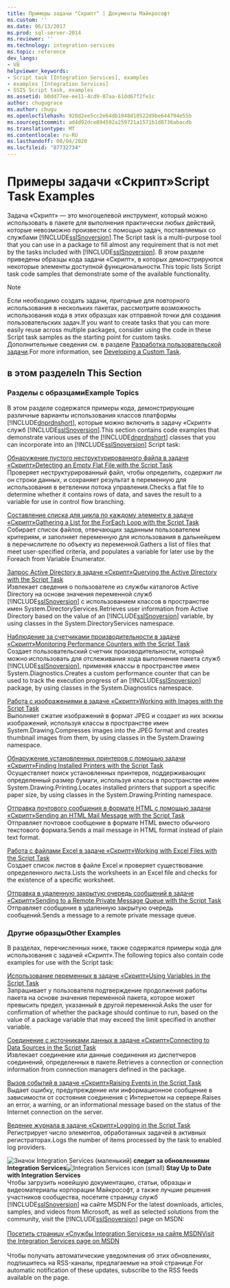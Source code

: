 ```yaml
---
title: Примеры задачи "Скрипт" | Документы Майкрософт
ms.custom: ''
ms.date: 06/13/2017
ms.prod: sql-server-2014
ms.reviewer: ''
ms.technology: integration-services
ms.topic: reference
dev_langs:
- VB
helpviewer_keywords:
- Script task [Integration Services], examples
- examples [Integration Services]
- SSIS Script task, examples
ms.assetid: b0dd77ee-ee11-4cd9-87aa-61dd67f2fe1c
author: chugugrace
ms.author: chugu
ms.openlocfilehash: 920d2ee5cc2e64db1048d10522d9be644794e55b
ms.sourcegitcommit: ad4d92dce894592a259721a1571b1d8736abacdb
ms.translationtype: MT
ms.contentlocale: ru-RU
ms.lasthandoff: 08/04/2020
ms.locfileid: "87732734"
---
```

# <a name="script-task-examples"></a><span data-ttu-id="b1117-102">Примеры задачи «Скрипт»</span><span class="sxs-lookup"><span data-stu-id="b1117-102">Script Task Examples</span></span>
  <span data-ttu-id="b1117-103">Задача «Скрипт» — это многоцелевой инструмент, который можно использовать в пакете для выполнения практически любых действий, которые невозможно произвести с помощью задач, поставляемых со службами [!INCLUDE[ssISnoversion](../../includes/ssisnoversion-md.md)].</span><span class="sxs-lookup"><span data-stu-id="b1117-103">The Script task is a multi-purpose tool that you can use in a package to fill almost any requirement that is not met by the tasks included with [!INCLUDE[ssISnoversion](../../includes/ssisnoversion-md.md)].</span></span> <span data-ttu-id="b1117-104">В этом разделе приведены образцы кода задачи «Скрипт», в которых демонстрируются некоторые элементы доступной функциональности.</span><span class="sxs-lookup"><span data-stu-id="b1117-104">This topic lists Script task code samples that demonstrate some of the available functionality.</span></span>  
  
> [!NOTE]  
>  <span data-ttu-id="b1117-105">Если необходимо создать задачи, пригодные для повторного использования в нескольких пакетах, рассмотрите возможность использования кода в этих образцах как отправной точки для создания пользовательских задач.</span><span class="sxs-lookup"><span data-stu-id="b1117-105">If you want to create tasks that you can more easily reuse across multiple packages, consider using the code in these Script task samples as the starting point for custom tasks.</span></span> <span data-ttu-id="b1117-106">Дополнительные сведения см. в разделе [Разработка пользовательской задачи](../extending-packages-custom-objects/task/developing-a-custom-task.md).</span><span class="sxs-lookup"><span data-stu-id="b1117-106">For more information, see [Developing a Custom Task](../extending-packages-custom-objects/task/developing-a-custom-task.md).</span></span>  
  
## <a name="in-this-section"></a><span data-ttu-id="b1117-107">в этом разделе</span><span class="sxs-lookup"><span data-stu-id="b1117-107">In This Section</span></span>  
  
### <a name="example-topics"></a><span data-ttu-id="b1117-108">Разделы с образцами</span><span class="sxs-lookup"><span data-stu-id="b1117-108">Example Topics</span></span>  
 <span data-ttu-id="b1117-109">В этом разделе содержатся примеры кода, демонстрирующие различные варианты использования классов платформы [!INCLUDE[dnprdnshort](../../includes/dnprdnshort-md.md)], которые можно включить в задачу «Скрипт» служб [!INCLUDE[ssISnoversion](../../includes/ssisnoversion-md.md)].</span><span class="sxs-lookup"><span data-stu-id="b1117-109">This section contains code examples that demonstrate various uses of the [!INCLUDE[dnprdnshort](../../includes/dnprdnshort-md.md)] classes that you can incorporate into an [!INCLUDE[ssISnoversion](../../includes/ssisnoversion-md.md)] Script task:</span></span>  
  
 [<span data-ttu-id="b1117-110">Обнаружение пустого неструктурированного файла в задаче «Скрипт»</span><span class="sxs-lookup"><span data-stu-id="b1117-110">Detecting an Empty Flat File with the Script Task</span></span>](../extending-packages-scripting-task-examples/detecting-an-empty-flat-file-with-the-script-task.md)  
 <span data-ttu-id="b1117-111">Проверяет неструктурированный файл, чтобы определить, содержит ли он строки данных, и сохраняет результат в переменную для использования в ветвлении потока управления.</span><span class="sxs-lookup"><span data-stu-id="b1117-111">Checks a flat file to determine whether it contains rows of data, and saves the result to a variable for use in control flow branching.</span></span>  
  
 [<span data-ttu-id="b1117-112">Составление списка для цикла по каждому элементу в задаче «Скрипт»</span><span class="sxs-lookup"><span data-stu-id="b1117-112">Gathering a List for the ForEach Loop with the Script Task</span></span>](../extending-packages-scripting-task-examples/gathering-a-list-for-the-foreach-loop-with-the-script-task.md)  
 <span data-ttu-id="b1117-113">Собирает список файлов, отвечающих заданным пользователем критериям, и заполняет переменную для использования в дальнейшем в перечислителе по объекту из переменной.</span><span class="sxs-lookup"><span data-stu-id="b1117-113">Gathers a list of files that meet user-specified criteria, and populates a variable for later use by the Foreach from Variable Enumerator.</span></span>  
  
 [<span data-ttu-id="b1117-114">Запрос Active Directory в задаче «Скрипт»</span><span class="sxs-lookup"><span data-stu-id="b1117-114">Querying the Active Directory with the Script Task</span></span>](../extending-packages-scripting-task-examples/querying-the-active-directory-with-the-script-task.md)  
 <span data-ttu-id="b1117-115">Извлекает сведения о пользователе из службы каталогов Active Directory на основе значения переменной служб [!INCLUDE[ssISnoversion](../../includes/ssisnoversion-md.md)] с использованием классов в пространстве имен System.DirectoryServices.</span><span class="sxs-lookup"><span data-stu-id="b1117-115">Retrieves user information from Active Directory based on the value of an [!INCLUDE[ssISnoversion](../../includes/ssisnoversion-md.md)] variable, by using classes in the System.DirectoryServices namespace.</span></span>  
  
 [<span data-ttu-id="b1117-116">Наблюдение за счетчиками производительности в задаче «Скрипт»</span><span class="sxs-lookup"><span data-stu-id="b1117-116">Monitoring Performance Counters with the Script Task</span></span>](../extending-packages-scripting-task-examples/monitoring-performance-counters-with-the-script-task.md)  
 <span data-ttu-id="b1117-117">Создает пользовательский счетчик производительности, который можно использовать для отслеживания хода выполнения пакета служб [!INCLUDE[ssISnoversion](../../includes/ssisnoversion-md.md)], применяя классы в пространстве имен System.Diagnostics.</span><span class="sxs-lookup"><span data-stu-id="b1117-117">Creates a custom performance counter that can be used to track the execution progress of an [!INCLUDE[ssISnoversion](../../includes/ssisnoversion-md.md)] package, by using classes in the System.Diagnostics namespace.</span></span>  
  
 [<span data-ttu-id="b1117-118">Работа с изображениями в задаче «Скрипт»</span><span class="sxs-lookup"><span data-stu-id="b1117-118">Working with Images with the Script Task</span></span>](../extending-packages-scripting-task-examples/working-with-images-with-the-script-task.md)  
 <span data-ttu-id="b1117-119">Выполняет сжатие изображений в формат JPEG и создает из них эскизы изображений, используя классы в пространстве имен System.Drawing.</span><span class="sxs-lookup"><span data-stu-id="b1117-119">Compresses images into the JPEG format and creates thumbnail images from them, by using classes in the System.Drawing namespace.</span></span>  
  
 [<span data-ttu-id="b1117-120">Обнаружение установленных принтеров с помощью задачи «Скрипт»</span><span class="sxs-lookup"><span data-stu-id="b1117-120">Finding Installed Printers with the Script Task</span></span>](../extending-packages-scripting-task-examples/finding-installed-printers-with-the-script-task.md)  
 <span data-ttu-id="b1117-121">Осуществляет поиск установленных принтеров, поддерживающих определенный размер бумаги, используя классы в пространстве имен System.Drawing.Printing.</span><span class="sxs-lookup"><span data-stu-id="b1117-121">Locates installed printers that support a specific paper size, by using classes in the System.Drawing.Printing namespace.</span></span>  
  
 [<span data-ttu-id="b1117-122">Отправка почтового сообщения в формате HTML с помощью задачи «Скрипт»</span><span class="sxs-lookup"><span data-stu-id="b1117-122">Sending an HTML Mail Message with the Script Task</span></span>](../extending-packages-scripting-task-examples/sending-an-html-mail-message-with-the-script-task.md)  
 <span data-ttu-id="b1117-123">Отправляет почтовое сообщение в формате HTML вместо обычного текстового формата.</span><span class="sxs-lookup"><span data-stu-id="b1117-123">Sends a mail message in HTML format instead of plain text format.</span></span>  
  
 [<span data-ttu-id="b1117-124">Работа с файлами Excel в задаче «Скрипт»</span><span class="sxs-lookup"><span data-stu-id="b1117-124">Working with Excel Files with the Script Task</span></span>](../extending-packages-scripting-task-examples/working-with-excel-files-with-the-script-task.md)  
 <span data-ttu-id="b1117-125">Создает список листов в файле Excel и проверяет существование определенного листа.</span><span class="sxs-lookup"><span data-stu-id="b1117-125">Lists the worksheets in an Excel file and checks for the existence of a specific worksheet.</span></span>  
  
 [<span data-ttu-id="b1117-126">Отправка в удаленную закрытую очередь сообщений в задаче «Скрипт»</span><span class="sxs-lookup"><span data-stu-id="b1117-126">Sending to a Remote Private Message Queue with the Script Task</span></span>](../extending-packages-scripting-task-examples/sending-to-a-remote-private-message-queue-with-the-script-task.md)  
 <span data-ttu-id="b1117-127">Отправляет сообщение в удаленную закрытую очередь сообщений.</span><span class="sxs-lookup"><span data-stu-id="b1117-127">Sends a message to a remote private message queue.</span></span>  
  
### <a name="other-examples"></a><span data-ttu-id="b1117-128">Другие образцы</span><span class="sxs-lookup"><span data-stu-id="b1117-128">Other Examples</span></span>  
 <span data-ttu-id="b1117-129">В разделах, перечисленных ниже, также содержатся примеры кода для использования с задачей «Скрипт».</span><span class="sxs-lookup"><span data-stu-id="b1117-129">The following topics also contain code examples for use with the Script task:</span></span>  
  
 [<span data-ttu-id="b1117-130">Использование переменных в задаче «Скрипт»</span><span class="sxs-lookup"><span data-stu-id="b1117-130">Using Variables in the Script Task</span></span>](../extending-packages-scripting/task/using-variables-in-the-script-task.md)  
 <span data-ttu-id="b1117-131">Запрашивает у пользователя подтверждение продолжения работы пакета на основе значения переменной пакета, которое может превысить предел, указанный в другой переменной.</span><span class="sxs-lookup"><span data-stu-id="b1117-131">Asks the user for confirmation of whether the package should continue to run, based on the value of a package variable that may exceed the limit specified in another variable.</span></span>  
  
 [<span data-ttu-id="b1117-132">Соединение с источниками данных в задаче «Скрипт»</span><span class="sxs-lookup"><span data-stu-id="b1117-132">Connecting to Data Sources in the Script Task</span></span>](../extending-packages-scripting/task/connecting-to-data-sources-in-the-script-task.md)  
 <span data-ttu-id="b1117-133">Извлекает соединение или данные соединения из диспетчеров соединений, определенных в пакете.</span><span class="sxs-lookup"><span data-stu-id="b1117-133">Retrieves a connection or connection information from connection managers defined in the package.</span></span>  
  
 [<span data-ttu-id="b1117-134">Вызов событий в задаче «Скрипт»</span><span class="sxs-lookup"><span data-stu-id="b1117-134">Raising Events in the Script Task</span></span>](../extending-packages-scripting/task/raising-events-in-the-script-task.md)  
 <span data-ttu-id="b1117-135">Выдает ошибку, предупреждение или информационное сообщение в зависимости от состояния соединения с Интернетом на сервере.</span><span class="sxs-lookup"><span data-stu-id="b1117-135">Raises an error, a warning, or an informational message based on the status of the Internet connection on the server.</span></span>  
  
 [<span data-ttu-id="b1117-136">Ведение журнала в задаче «Скрипт»</span><span class="sxs-lookup"><span data-stu-id="b1117-136">Logging in the Script Task</span></span>](../extending-packages-scripting/task/logging-in-the-script-task.md)  
 <span data-ttu-id="b1117-137">Регистрирует число элементов, обработанных задачей в активных регистраторах.</span><span class="sxs-lookup"><span data-stu-id="b1117-137">Logs the number of items processed by the task to enabled log providers.</span></span>  
  
<span data-ttu-id="b1117-138">![Значок Integration Services (маленький)](../media/dts-16.gif "Значок служб Integration Services (маленький)")  **следит за обновлениями Integration Services**</span><span class="sxs-lookup"><span data-stu-id="b1117-138">![Integration Services icon (small)](../media/dts-16.gif "Integration Services icon (small)")  **Stay Up to Date with Integration Services**</span></span><br /> <span data-ttu-id="b1117-139">Чтобы загрузить новейшую документацию, статьи, образцы и видеоматериалы корпорации Майкрософт, а также лучшие решения участников сообщества, посетите страницу служб [!INCLUDE[ssISnoversion](../../includes/ssisnoversion-md.md)] на сайте MSDN:</span><span class="sxs-lookup"><span data-stu-id="b1117-139">For the latest downloads, articles, samples, and videos from Microsoft, as well as selected solutions from the community, visit the [!INCLUDE[ssISnoversion](../../includes/ssisnoversion-md.md)] page on MSDN:</span></span><br /><br /> [<span data-ttu-id="b1117-140">Посетить страницу «Службы Integration Services» на сайте MSDN</span><span class="sxs-lookup"><span data-stu-id="b1117-140">Visit the Integration Services page on MSDN</span></span>](https://go.microsoft.com/fwlink/?LinkId=136655)<br /><br /> <span data-ttu-id="b1117-141">Чтобы получать автоматические уведомления об этих обновлениях, подпишитесь на RSS-каналы, предлагаемые на этой странице.</span><span class="sxs-lookup"><span data-stu-id="b1117-141">For automatic notification of these updates, subscribe to the RSS feeds available on the page.</span></span>  
  
  
